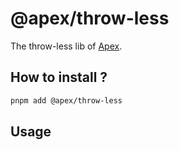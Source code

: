 # @apex/throw-less

The throw-less lib of [Apex](../../README.md).

## How to install ?

```bash
pnpm add @apex/throw-less
```

## Usage